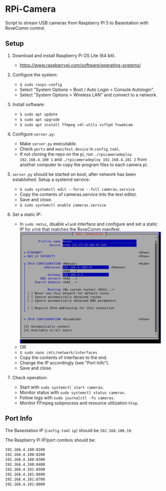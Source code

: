 # RPi-Camera

Script to stream USB cameras from Raspberry PI 5 to Basestation with RoveComm control.

## Setup

1. Download and install Raspberry Pi OS Lite (64 bit).

   - <https://www.raspberrypi.com/software/operating-systems/>

2. Configure the system:

   - `$ sudo raspi-config`
   - Select "System Options > Boot / Auto Login > Console Autologin".
   - Select "System Options > Wireless LAN" and connect to a network.

3. Install software:

   - `$ sudo apt update`
   - `$ sudo apt upgrade`
   - `$ sudo apt install ffmpeg v4l-utils vsftpd fswebcam`

4. Configure `server.py`:

   - Make `server.py` executable.
   - Check `ports` and `manifest.device` in `config.toml`.
   - If not cloning the repo on the pi, run `./rpicameradeploy 192.168.4.100 1` and `./rpicameradeploy 192.168.4.101 2` from another computer to copy the program files to each camera pi.

5. `server.py` should be started on boot, after network has been established. Setup a systemd service:

   - `$ sudo systemctl edit --force --full cameras.service`
   - Copy the contents of cameras.service into the text editor.
   - Save and close.
   - `$ sudo systemctl enable cameras.service`

6. Set a static IP:

   - In `sudo nmtui`, disable `wlan0` interface and configure and set a static IP for `eth0` that matches the RoveComm manifest.
![nmtui](nmtui.png)
   - OR
   - `$ sudo nano /etc/network/interfaces`
   - Copy the contents of interfaces to the end.
   - Change the IP accordingly (see "Port Info").
   - Save and close.

7. Check operation:

   - Start with `sudo systemctl start cameras`.
   - Monitor status with `sudo systemctl status cameras`.
   - Follow logs with `sudo journalctl -fu cameras`.
   - Monitor FFmpeg subprocess and resource utilization `htop`.

## Port Info

The Basestation IP (`config.toml` `ip`) should be `192.168.100.10`.

The Raspberry Pi IP/port combos should be:

```lang-none
192.168.4.100:8100
192.168.4.100:8200
192.168.4.100:8300
192.168.4.100:8400
192.168.4.101:8500
192.168.4.101:8600
192.168.4.101:8700
192.168.4.101:8800
```
